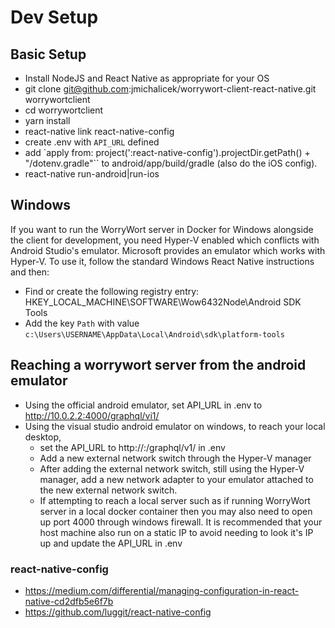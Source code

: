 # Dev Setup

## Basic Setup
* Install NodeJS and React Native as appropriate for your OS
* git clone git@github.com:jmichalicek/worrywort-client-react-native.git worrywortclient
* cd worrywortclient
* yarn install
* react-native link react-native-config
* create .env with `API_URL` defined
* add `apply from: project(':react-native-config').projectDir.getPath() + "/dotenv.gradle"``
  to android/app/build/gradle  (also do the iOS config).
* react-native run-android|run-ios

## Windows

If you want to run the WorryWort server in Docker for Windows alongside the client for development, you need Hyper-V enabled
which conflicts with Android Studio's emulator.  Microsoft provides an emulator which works with Hyper-V.  To use it, follow
the standard Windows React Native instructions and then:

* Find or create the following registry entry: HKEY_LOCAL_MACHINE\SOFTWARE\Wow6432Node\Android SDK Tools
* Add the key `Path` with value `c:\Users\USERNAME\AppData\Local\Android\sdk\platform-tools`

## Reaching a worrywort server from the android emulator

* Using the official android emulator, set API_URL in .env to http://10.0.2.2:4000/graphql/vi1/
* Using the visual studio android emulator on windows, to reach your local desktop,
  * set the API_URL to http://<WORRYWORT SERVER HOST>:<WORRYWORT SERVER PORT>/graphql/v1/ in .env
  * Add a new external network switch through the Hyper-V manager
  * After adding the external network switch, still using the Hyper-V manager, add a new network adapter to your emulator
    attached to the new external network switch.
  * If attempting to reach a local server such as if running WorryWort server in a local docker container
    then you may also need to open up port 4000 through windows firewall.  It is recommended that your
    host machine also run on a static IP to avoid needing to look it's IP up and update the API_URL in .env

### react-native-config
* https://medium.com/differential/managing-configuration-in-react-native-cd2dfb5e6f7b
* https://github.com/luggit/react-native-config
